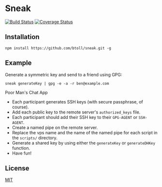 # Sneak

[![Build Status](https://travis-ci.org/btoll/sneak.svg?branch=master)](https://travis-ci.org/btoll/sneak)
[![Coverage Status](https://coveralls.io/repos/github/btoll/sneak/badge.svg?branch=master)](https://coveralls.io/github/btoll/sneak?branch=master)

## Installation

`npm install https://github.com/btoll/sneak.git -g`

## Example

Generate a symmetric key and send to a friend using GPG:

    sneak generateKey | gpg -e -a -r ben@example.com

Poor Man's Chat App

- Each participant generates SSH keys (with secure passphrase, of course).
- Add each public key to the remote server's `authorized_keys` file.
- Each participant should add their SSH key to their `GPG-AGENT` or `SSH-AGENT`.
- Create a named pipe on the remote server.
- Replace the vps name and the name of the named pipe for each script in the `scripts/` directory.
- Generate a shared key by using either the `generateKey` or `generateDHKey` function.
- Have fun!

## License

[MIT](LICENSE)

